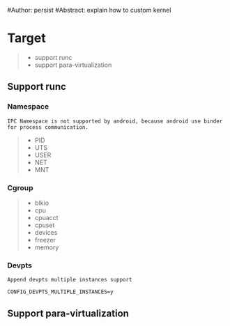 #Author: persist
#Abstract: explain how to custom kernel

# Target

>* support runc
>* support para-virtualization

## Support runc

### Namespace

	IPC Namespace is not supported by android, because android use binder for process communication.

>* PID
>* UTS
>* USER
>* NET
>* MNT

### Cgroup

>* blkio
>* cpu
>* cpuacct
>* cpuset
>* devices
>* freezer
>* memory

### Devpts

	Append devpts multiple instances support

```
CONFIG_DEVPTS_MULTIPLE_INSTANCES=y
```

## Support para-virtualization